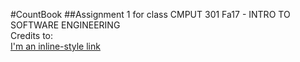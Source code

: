 #CountBook
##Assignment 1 for class CMPUT 301 Fa17 - INTRO TO SOFTWARE ENGINEERING 
<br>
Credits to:
<br>
[I'm an inline-style link](https://www.google.com)
